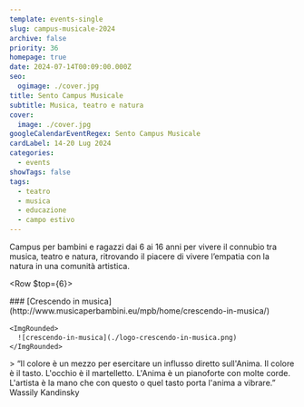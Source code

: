 ```yaml
---
template: events-single
slug: campus-musicale-2024
archive: false
priority: 36
homepage: true
date: 2024-07-14T00:09:00.000Z
seo:
  ogimage: ./cover.jpg
title: Sento Campus Musicale
subtitle: Musica, teatro e natura
cover:
  image: ./cover.jpg
googleCalendarEventRegex: Sento Campus Musicale
cardLabel: 14-20 Lug 2024
categories:
  - events
showTags: false
tags:
  - teatro
  - musica
  - educazione
  - campo estivo
---
```


<EntryInfo variant="frequency" label="Quando" value="14-20 luglio 2024"/>
<EntryInfo variant="target" label="fascia d'età" value="6 - 16 anni"/>
<EntryInfo variant="location" label="A LaSchola" value="[Via Maroni 13, Casciago 21020, VA](https://g.page/laschola?share) raggiungibile con auto o treno da Milano"/>
<EntryInfo variant="teacher" label="Organizzato da" value="[Crescendo in musica](http://www.musicaperbambini.eu/mpb/home/crescendo-in-musica/)" />
<EntryInfo variant="email" label="Email" value="[crescendoinmusica2021@libero.it](mailto:alemarra@gmail.com)" $bottom={1}/>
<EntryInfo variant="phone" label="Telefono" value="[327 4367354](tel:3274367354) / [340 5998378](tel:3405998378)"/>

<Row>
  <Col $narrow>
    Campus per bambini e ragazzi dai 6 ai 16 anni per vivere il connubio tra musica, teatro e natura, ritrovando il piacere di vivere l’empatia con la natura in una comunità artistica.
  </Col>
</Row>

<Row $top={6}>
  <Col md={1}></Col>
  <Col xs={5} md={4}>
    ### [Crescendo in musica](http://www.musicaperbambini.eu/mpb/home/crescendo-in-musica/)

    <ImgRounded>
      ![crescendo-in-musica](./logo-crescendo-in-musica.png)
    </ImgRounded>
  </Col>
  <Col xs={7} md={6}>
    > “Il colore è un mezzo per esercitare un influsso diretto sull'Anima. Il colore è il tasto. L'occhio è il martelletto. L'Anima è un pianoforte con molte corde. L'artista è la mano che con questo o quel tasto porta l'anima a vibrare.”
    <QuoteAuthor>
      Wassily Kandinsky
    </QuoteAuthor>
  </Col>
</Row>
